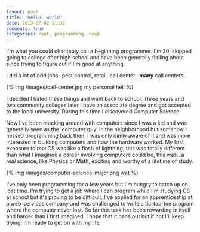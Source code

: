 ```yaml
---
layout: post
title: "hello, world"
date: 2013-07-02 11:32
comments: true
categories: rant, programming, newb
---
```


I'm what you could charitably call a beginning programmer. I'm 30, skipped going to 
college after high school and have been generally flailing about since trying to figure 
out if I'm good at anything.

I did a lot of odd jobs- pest control, retail, call center...**many** call centers

{% img /images/call-center.jpg my personal hell %}

I decided I hated these things and went back to school. Three years and two community 
colleges later I have an associate degree and got accepted to the local university.
During this time I discovered Computer Science. 

Now I've been mucking around with computers since I was a kid and was generally seen as the
'computer guy' in the neighborhood but somehow I missed programming back then, I was only 
dimly aware of it and was more interested in building computers and how the hardware worked. 
My first exposure to real CS was like a flash of lightning, this was totally different than
what I imagined a career involving computers could be, this was...a *real* science, like
Physics or Math, exciting and worthy of a lifetime of study.

{% img /images/computer-science-major.png wat %}

I've only been programming for a few years but I'm hungry to catch up on lost time. 
I'm trying to get a job where I can program while I'm studying CS at school but it's 
proving to be difficult. I've applied for an apprenticeship at a web-services company 
and was challenged to write a tic-tac-toe program where the computer never lost. 
So far this task has been rewarding in itself and harder than I first imagined. 
I hope that it pans out but if not I'll keep trying. I'm ready to get on with my life.
